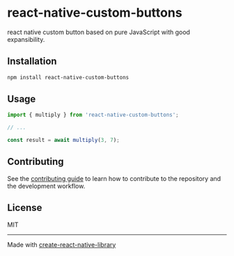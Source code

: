 # react-native-custom-buttons

react native custom button based on pure JavaScript with good expansibility.

## Installation

```sh
npm install react-native-custom-buttons
```

## Usage

```js
import { multiply } from 'react-native-custom-buttons';

// ...

const result = await multiply(3, 7);
```

## Contributing

See the [contributing guide](CONTRIBUTING.md) to learn how to contribute to the repository and the development workflow.

## License

MIT

---

Made with [create-react-native-library](https://github.com/callstack/react-native-builder-bob)
